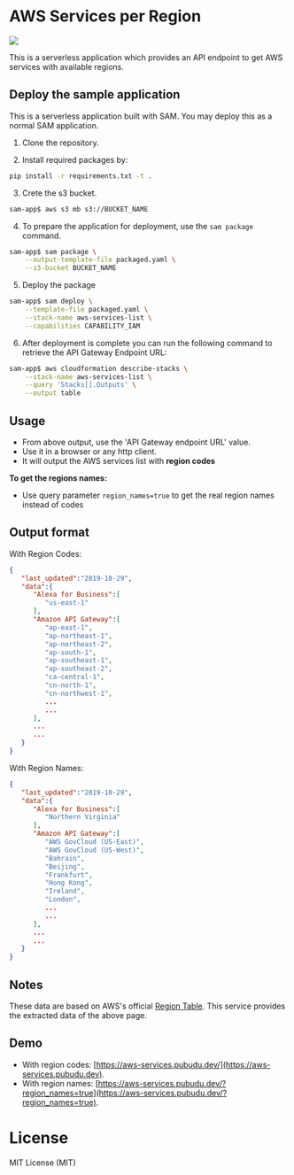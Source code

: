# AWS Services per Region

[![](https://img.shields.io/badge/Available-serverless%20app%20repository-blue.svg)](https://serverlessrepo.aws.amazon.com/applications/arn:aws:serverlessrepo:us-east-1:987919146615:applications~aws-services-by-region)


This is a serverless application which provides an API endpoint to get AWS services with available regions.

## Deploy the sample application
This is a serverless application built with SAM. You may deploy this as a normal SAM application.

1. Clone the repository.

2. Install required packages by:
```bash
pip install -r requirements.txt -t .
```

3. Crete the s3 bucket.
```bash
sam-app$ aws s3 mb s3://BUCKET_NAME
```

4. To prepare the application for deployment, use the `sam package` command.

```bash
sam-app$ sam package \
    --output-template-file packaged.yaml \
    --s3-bucket BUCKET_NAME
```

5. Deploy the package

```bash
sam-app$ sam deploy \
    --template-file packaged.yaml \
    --stack-name aws-services-list \
    --capabilities CAPABILITY_IAM
```

6. After deployment is complete you can run the following command to retrieve the API Gateway Endpoint URL:

```bash
sam-app$ aws cloudformation describe-stacks \
    --stack-name aws-services-list \
    --query 'Stacks[].Outputs' \
    --output table
``` 

## Usage

- From above output, use the 'API Gateway endpoint URL' value.
- Use it in a browser or any http client.
- It will output the AWS services list with **region codes**

**To get the regions names:**
- Use query parameter `region_names=true` to get the real region names instead of codes


## Output format
With Region Codes:
```json
{
   "last_updated":"2019-10-29",
   "data":{
      "Alexa for Business":[
         "us-east-1"
      ],
      "Amazon API Gateway":[
         "ap-east-1",
         "ap-northeast-1",
         "ap-northeast-2",
         "ap-south-1",
         "ap-southeast-1",
         "ap-southeast-2",
         "ca-central-1",
         "cn-north-1",
         "cn-northwest-1",
         ...
         ...
      ],
      ...
      ...
   }
}
```

With Region Names:
```json
{
   "last_updated":"2019-10-29",
   "data":{
      "Alexa for Business":[
         "Northern Virginia"
      ],
      "Amazon API Gateway":[
         "AWS GovCloud (US-East)",
         "AWS GovCloud (US-West)",
         "Bahrain",
         "Beijing",
         "Frankfurt",
         "Hong Kong",
         "Ireland",
         "London",
         ...
         ...
      ],
      ...
      ...
   }
}
```

## Notes

These data are based on AWS's official [Region Table](https://aws.amazon.com/about-aws/global-infrastructure/regional-product-services/).
This service provides the extracted data of the above page.

## Demo

* With region codes:  [https://aws-services.pubudu.dev/](https://aws-services.pubudu.dev).
* With region names:  [https://aws-services.pubudu.dev/?region_names=true](https://aws-services.pubudu.dev/?region_names=true).

# License

MIT License (MIT)